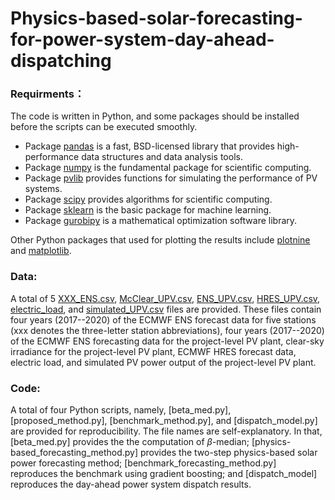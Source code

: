 # Physics-based-solar-forecasting-for-power-system-day-ahead-dispatching


### Requirments：
The code is written in Python, and some packages should be installed before the scripts can be executed smoothly.  
  * Package [pandas](https://pandas.pydata.org/pandas-docs/stable/index.html) is a fast, BSD-licensed library that provides high-performance data structures and data analysis tools.
  * Package [numpy](https://numpy.org/doc/stable/) is the fundamental package for scientific computing.
  * Package [pvlib](https://pvlib-python.readthedocs.io/en/stable/) provides functions for simulating the performance of PV systems.
  * Package [scipy](https://scipy.org/) provides algorithms for scientific computing.
  * Package [sklearn](https://scikit-learn.org/stable/) is the basic package for machine learning.
  * Package [gurobipy](https://pypi.org/project/gurobipy/) is a mathematical optimization software library.

Other Python packages that used for plotting the results include [plotnine](https://plotnine.readthedocs.io/en/stable/) and [matplotlib](https://matplotlib.org/). 

### Data: 
A total of 5 [XXX_ENS.csv](https://github.com/wentingwang94/Physics-based-solar-forecasting-for-power-system-day-ahead-dispatching/blob/main/data/BON_ENS.csv), [McClear_UPV.csv](https://github.com/wentingwang94/Physics-based-solar-forecasting-for-power-system-day-ahead-dispatching/blob/main/data/McClear_UPV.csv), [ENS_UPV.csv](https://github.com/wentingwang94/Physics-based-solar-forecasting-for-power-system-day-ahead-dispatching/blob/main/data/ENS_UPV.csv), [HRES_UPV.csv](https://github.com/wentingwang94/Physics-based-solar-forecasting-for-power-system-day-ahead-dispatching/blob/main/data/HRES_UPV.csv), [electric_load](https://github.com/wentingwang94/Physics-based-solar-forecasting-for-power-system-day-ahead-dispatching/blob/main/data/electric_load.csv), and [simulated_UPV.csv](https://github.com/wentingwang94/Physics-based-solar-forecasting-for-power-system-day-ahead-dispatching/blob/main/data/simulated_UPV.csv) files are provided. These files contain four years (2017--2020) of the ECMWF ENS forecast data for five stations (xxx denotes the three-letter station abbreviations), four years (2017--2020) of the ECMWF ENS forecasting data for the project-level PV plant, clear-sky irradiance for the project-level PV plant, ECMWF HRES forecast data, electric load, and simulated PV power output of the project-level PV plant.

### Code: 
A total of four Python scripts, namely, [beta_med.py], [proposed_method.py], [benchmark_method.py], and [dispatch_model.py] are provided for reproducibility. The file names are self-explanatory. In that, [beta_med.py] provides the the computation of $\beta$-median; [physics-based_forecasting_method.py] provides the two-step physics-based solar power forecasting method; [benchmark_forecasting_method.py] reproduces the benchmark using gradient boosting; and [dispatch_model] reproduces the day-ahead power system dispatch results. 
